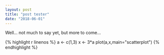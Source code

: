 ```yaml
---
layout: post
title: "post tester"
date: "2018-06-01"
---
```


Well... not much to say yet, but more to come...


{% highlight r linenos %}
a <- c(1,3)
x <- 3*a
plot(a,x,main="scatterplot")
{% endhighlight %}
